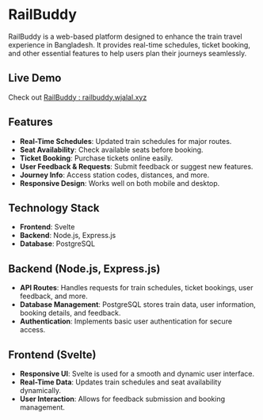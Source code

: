 # RailBuddy

RailBuddy is a web-based platform designed to enhance the train travel experience in Bangladesh. It provides real-time schedules, ticket booking, and other essential features to help users plan their journeys seamlessly.

## Live Demo
Check out [RailBuddy : railbuddy.wjalal.xyz](https://railbuddy.wjalal.xyz)

## Features
- **Real-Time Schedules**: Updated train schedules for major routes.
- **Seat Availability**: Check available seats before booking.
- **Ticket Booking**: Purchase tickets online easily.
- **User Feedback & Requests**: Submit feedback or suggest new features.
- **Journey Info**: Access station codes, distances, and more.
- **Responsive Design**: Works well on both mobile and desktop.

## Technology Stack
- **Frontend**: Svelte
- **Backend**: Node.js, Express.js
- **Database**: PostgreSQL

## Backend (Node.js, Express.js)
- **API Routes**: Handles requests for train schedules, ticket bookings, user feedback, and more.
- **Database Management**: PostgreSQL stores train data, user information, booking details, and feedback.
- **Authentication**: Implements basic user authentication for secure access.

## Frontend (Svelte)
- **Responsive UI**: Svelte is used for a smooth and dynamic user interface.
- **Real-Time Data**: Updates train schedules and seat availability dynamically.
- **User Interaction**: Allows for feedback submission and booking management.